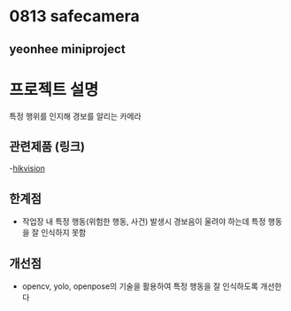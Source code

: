0813
safecamera
=============
yeonhee miniproject
-------------

# 프로젝트 설명
특정 행위를 인지해 경보를 알리는 카메라

## 관련제품 (링크)
-[hikvision](https://www.hikvision.com/korean/products/IP-Products/Network-Cameras/acusense-products/?category=%EB%84%A4%ED%8A%B8%EC%9B%8C%ED%81%AC+%EC%A0%9C%ED%92%88&subCategory=%EB%84%A4%ED%8A%B8%EC%9B%8C%ED%81%AC+%EC%B9%B4%EB%A9%94%EB%9D%BC&series=Pro+Series+%28All%29&checkedS)

## 한계점
- 작업장 내 특정 행동(위험한 행동, 사건) 발생시 경보음이 울려야 하는데 특정 행동을 잘 인식하지 못함

## 개선점
- opencv, yolo, openpose의 기술을 활용하여 특정 행동을 잘 인식하도록 개선한다